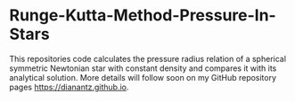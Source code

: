# Runge-Kutta-Method-Pressure-In-Stars
This repositories code calculates the pressure radius relation of a spherical symmetric Newtonian star with constant density 
and compares it with its analytical solution. More details will follow soon on my GitHub repository pages https://dianantz.github.io.
